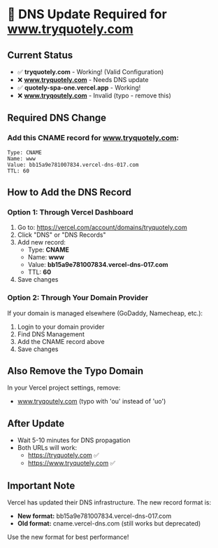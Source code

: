 # 🔴 DNS Update Required for www.tryquotely.com

## Current Status
- ✅ **tryquotely.com** - Working! (Valid Configuration)
- ❌ **www.tryquotely.com** - Needs DNS update
- ✅ **quotely-spa-one.vercel.app** - Working!
- ❌ **www.tryqoutely.com** - Invalid (typo - remove this)

## Required DNS Change

### Add this CNAME record for www.tryquotely.com:

```
Type: CNAME
Name: www
Value: bb15a9e781007834.vercel-dns-017.com
TTL: 60
```

## How to Add the DNS Record

### Option 1: Through Vercel Dashboard
1. Go to: https://vercel.com/account/domains/tryquotely.com
2. Click "DNS" or "DNS Records"
3. Add new record:
   - Type: **CNAME**
   - Name: **www**
   - Value: **bb15a9e781007834.vercel-dns-017.com**
   - TTL: **60**
4. Save changes

### Option 2: Through Your Domain Provider
If your domain is managed elsewhere (GoDaddy, Namecheap, etc.):
1. Login to your domain provider
2. Find DNS Management
3. Add the CNAME record above
4. Save changes

## Also Remove the Typo Domain
In your Vercel project settings, remove:
- www.tryqoutely.com (typo with 'ou' instead of 'uo')

## After Update
- Wait 5-10 minutes for DNS propagation
- Both URLs will work:
  - https://tryquotely.com ✅
  - https://www.tryquotely.com ✅

## Important Note
Vercel has updated their DNS infrastructure. The new record format is:
- **New format:** bb15a9e781007834.vercel-dns-017.com
- **Old format:** cname.vercel-dns.com (still works but deprecated)

Use the new format for best performance!